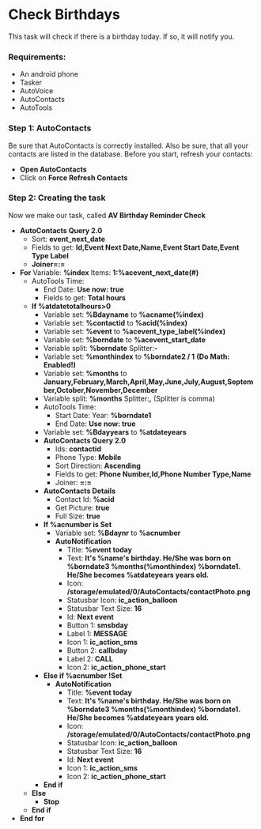 # Check Birthdays
This task will check if there is a birthday today. If so, it will notify you.

### Requirements:
- An android phone
- Tasker
- AutoVoice
- AutoContacts
- AutoTools

### Step 1: AutoContacts
Be sure that AutoContacts is correctly installed. Also be sure, that all your contacts are listed in the database.
Before you start, refresh your contacts:
- **Open AutoContacts**
- Click on **Force Refresh Contacts**

### Step 2: Creating the task
Now we make our task, called **AV Birthday Reminder Check**
- **AutoContacts Query 2.0**
  - Sort: **event_next_date**
  - Fields to get: **Id,Event Next Date,Name,Event Start Date,Event Type Label**
  - **Joiner=:=**
- **For** Variable: **%index** Items: **1:%acevent_next_date(#)**
    - AutoTools Time: 
      - End Date: **Use now: true**
      - Fields to get: **Total hours**
    - **If %atdatetotalhours>0**
      - Variable set: **%Bdayname** to **%acname(%index)**
      - Variable set: **%contactid** to **%acid(%index)**
      - Variable set: **%event** to **%acevent_type_label(%index)**
      - Variable set: **%borndate** to **%acevent_start_date**
      - Variable split: **%borndate** Splitter:**-**
      - Variable set: **%monthindex** to **%borndate2 / 1** **(Do Math: Enabled!)**
      - Variable set: **%months** to **January,February,March,April,May,June,July,August,September,October,November,December**
      - Variable split: **%months** Splitter:**,** (Splitter is comma)
      - AutoTools Time:
        - Start Date: Year: **%borndate1**
        - End Date: **Use now: true**
      - Variable set: **%Bdayyears** to **%atdateyears**
      - **AutoContacts Query 2.0**
        - Ids: **contactid**
        - Phone Type: **Mobile**
        - Sort Direction: **Ascending**
        - Fields to get: **Phone Number,Id,Phone Number Type,Name**
        - Joiner: **=:=**
      - **AutoContacts Details**
        - Contact Id: **%acid**
        - Get Picture: **true**
        - Full Size: **true**
      - **If %acnumber is Set**
        - Variable set: **%Bdaynr** to **%acnumber**
        - **AutoNotification**
          - Title: **%event today**
          - Text: **It's %name's birthday. He/She was born on %borndate3 %months(%monthindex) %borndate1. He/She becomes %atdateyears years old.**
          - Icon: **/storage/emulated/0/AutoContacts/contactPhoto.png**
          - Statusbar Icon: **ic_action_balloon**
          - Statusbar Text Size: **16**
          - Id: **Next event**
          - Button 1: **smsbday**
          - Label 1: **MESSAGE**
          - Icon 1: **ic_action_sms**
          - Button 2: **callbday**
          - Label 2: **CALL**
          - Icon 2: **ic_action_phone_start**
      - **Else if %acnumber !Set**
        - **AutoNotification**
          - Title: **%event today**
          - Text: **It's %name's birthday. He/She was born on %borndate3 %months(%monthindex) %borndate1. He/She becomes %atdateyears years old.**
          - Icon: **/storage/emulated/0/AutoContacts/contactPhoto.png**
          - Statusbar Icon: **ic_action_balloon**
          - Statusbar Text Size: **16**
          - Id: **Next event**
          - Icon 1: **ic_action_sms**
          - Icon 2: **ic_action_phone_start**
      - **End if**
  - **Else**
    - **Stop**
  - **End if**
- **End for**
